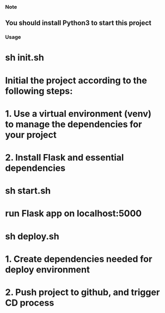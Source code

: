 ### Note

## You should install Python3 to start this project

### Usage

# sh init.sh

# Initial the project according to the following steps:
# 1. Use a virtual environment (venv) to manage the dependencies for your project
# 2. Install Flask and essential dependencies

# sh start.sh

# run Flask app on localhost:5000

# sh deploy.sh
# 1. Create dependencies needed for deploy environment
# 2. Push project to github, and trigger CD process


